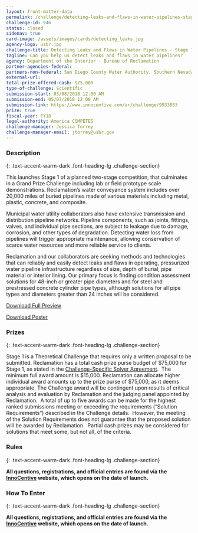 ```yaml
---
layout: front-matter-data
permalink: /challenge/detecting-leaks-and-flaws-in-water-pipelines-stage-1/
challenge-id: 946
status: closed
sidenav: true
card-image: /assets/images/cards/detecting_leaks.jpg
agency-logo: usbr.jpg
challenge-title: Detecting Leaks and Flaws in Water Pipelines - Stage 1
tagline: Can you help us detect leaks and flaws in water pipelines?
agency: Department of the Interior - Bureau of Reclamation
partner-agencies-federal: 
partners-non-federal: San Diego County Water Authority, Southern Nevada Water Authority, Isle Utilities
external-url:
total-prize-offered-cash: $75,000
type-of-challenge: Scientific
submission-start: 03/08/2018 12:00 AM
submission-end: 05/07/2018 12:00 AM
submission-link: https://www.innocentive.com/ar/challenge/9933883
prize: true
fiscal-year: FY18
legal-authority: America COMPETES
challenge-manager: Jessica Torrey
challenge-manager-email: jtorrey@usbr.gov
---
```


<!-- Description start -->
### Description
{: .text-accent-warm-dark .font-heading-lg .challenge-section}

<p>This launches Stage 1 of a planned two-stage competition, that culminates in a Grand Prize Challenge including lab or field prototype scale demonstrations. Reclamation&rsquo;s water conveyance system includes over 20,000 miles of buried pipelines made of various materials including metal, plastic, concrete, and composite.</p>
<p>Municipal water utility collaborators also have extensive transmission and distribution pipeline networks. Pipeline components, such as joints, fittings, valves, and individual pipe sections, are subject to leakage due to damage, corrosion, and other types of degradation. Detecting water loss from pipelines will trigger appropriate maintenance, allowing conservation of scarce water resources and more reliable service to clients.</p>
<p>Reclamation and our collaborators are seeking methods and technologies that can reliably and easily detect leaks and flaws in operating, pressurized water pipeline infrastructure regardless of size, depth of burial, pipe material or interior lining. Our primary focus is finding condition assessment solutions for 48-inch or greater pipe diameters and for steel and prestressed concrete cylinder pipe types, although solutions for all pipe types and diameters greater than 24 inches will be considered.</p>
<p><a href="https://www.usbr.gov/research/challenge/docs/leakypipes_preview.pdf">Download Full Preview</a></p>
<p><a href="https://www.usbr.gov/research/challenge/docs/leakypipes_poster.jpg">Download Poster</a></p>

<!-- Prizes start -->
### Prizes
{: .text-accent-warm-dark .font-heading-lg .challenge-section}

<p>Stage 1 is a Theoretical Challenge that requires only a written proposal to be submitted. Reclamation has a total cash prize purse budget of $75,000 for Stage 1, as stated in the&nbsp;<a href="https://www.innocentive.com/ar/projectRoom/index?challenge=9933883" target="_blank" rel="noopener">Challenge-Specific Solver Agreement</a>.&nbsp; The minimum full award amount is $15,000. Reclamation can allocate higher individual award amounts up to the prize purse of $75,000, as it deems appropriate. The Challenge award will be contingent upon results of critical analysis and evaluation by Reclamation and the judging panel appointed by Reclamation.&nbsp; A total of up to five awards can be made for the highest ranked submissions meeting or exceeding the requirements (&ldquo;Solution Requirements&rdquo;) described in the Challenge details.&nbsp; However, the meeting of the Solution Requirements does not guarantee that the proposed solution will be awarded by Reclamation.&nbsp; Partial cash prizes may be considered for solutions that meet some, but not all, of the criteria.</p>

<!-- Rules start -->
### Rules 
{: .text-accent-warm-dark .font-heading-lg .challenge-section}

<p><strong>All questions, registrations, and official entries are found via the <a href="https://www.innocentive.com/ar/challenge/9933883">InnoCentive</a> website, which opens on the date of launch.</strong></p>

<!--  How To Enter start -->
### How To Enter
{: .text-accent-warm-dark .font-heading-lg .challenge-section}

<p><strong>All questions, registrations, and official entries are found via the <a href="https://www.innocentive.com/ar/challenge/9933883">InnoCentive</a> website, which opens on the date of launch.</strong></p>
